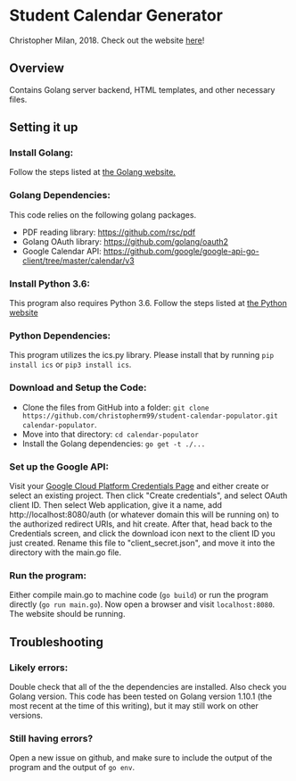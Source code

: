 # Student Calendar Generator
Christopher Milan, 2018.
Check out the website [here](https://christopherm99.github.io/student-calendar-populator)!
## Overview
Contains Golang server backend, HTML templates, and other necessary files.
## Setting it up
### Install Golang:
Follow the steps listed at [the Golang website.](https://golang.org/doc/install)
### Golang Dependencies:
This code relies on the following golang packages.
* PDF reading library: https://github.com/rsc/pdf
* Golang OAuth library: https://github.com/golang/oauth2
* Google Calendar API: https://github.com/google/google-api-go-client/tree/master/calendar/v3  
### Install Python 3.6:

This program also requires Python 3.6. Follow the steps listed at [the Python website](https://www.python.org/downloads)

### Python Dependencies:

This program utilizes the ics.py library. Please install that by running ```pip install ics``` or ```pip3 install ics```.

### Download and Setup the Code:
* Clone the files from GitHub into a folder: ```git clone https://github.com/christopherm99/student-calendar-populator.git calendar-populator```.
* Move into that directory: ```cd calendar-populator```
* Install the Golang dependencies: ```go get -t ./...```
### Set up the Google API:

Visit your [Google Cloud Platform Credentials Page](https://console.cloud.google.com/apis/credentials) and either create or select an existing project. Then click "Create credentials", and select OAuth client ID. Then select Web application, give it a name, add http://localhost:8080/auth (or whatever domain this will be running on) to the authorized redirect URIs, and hit create. After that, head back to the Credentials screen, and click the download icon next to the client ID you just created. Rename this file to "client_secret.json", and move it into the directory with the main.go file.

### Run the program:

Either compile main.go to machine code (```go build```) or run the program directly (```go run main.go```). Now open a browser and visit ```localhost:8080```. The website should be running.
## Troubleshooting

### Likely errors:
Double check that all of the the dependencies are installed. Also check you Golang version. This code has been tested on Golang version 1.10.1 (the most recent at the time of this writing), but it may still work on other versions.
### Still having errors?
Open a new issue on github, and make sure to include the output of the program and the output of ```go env```.

